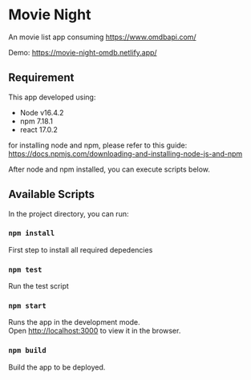 # Movie Night
An movie list app consuming https://www.omdbapi.com/

Demo: https://movie-night-omdb.netlify.app/

## Requirement
This app developed using:
- Node v16.4.2
- npm 7.18.1
- react 17.0.2

for installing node and npm, please refer to this guide: https://docs.npmjs.com/downloading-and-installing-node-js-and-npm

After node and npm installed, you can execute scripts below.

## Available Scripts

In the project directory, you can run:

### `npm install`

First step to install all required depedencies

### `npm test`

Run the test script
### `npm start`

Runs the app in the development mode.\
Open [http://localhost:3000](http://localhost:3000) to view it in the browser.

### `npm build`

Build the app to be deployed.